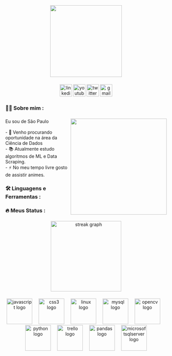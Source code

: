 <div align="center">
  <img height="224" src="https://i.postimg.cc/cHjrnBjc/github-header-image-2.png"  />
</div>

###

<div align="center">
  <img src="https://img.shields.io/static/v1?message=LinkedIn&logo=linkedin&label=&color=0077B5&logoColor=white&labelColor=&style=for-the-badge" height="38" alt="linkedin logo"  />
  <img src="https://img.shields.io/static/v1?message=Youtube&logo=youtube&label=&color=FF0000&logoColor=white&labelColor=&style=for-the-badge" height="38" alt="youtube logo"  />
  <img src="https://img.shields.io/static/v1?message=Twitter&logo=twitter&label=&color=1DA1F2&logoColor=white&labelColor=&style=for-the-badge" height="38" alt="twitter logo"  />
  <img src="https://img.shields.io/static/v1?message=Gmail&logo=gmail&label=&color=D14836&logoColor=white&labelColor=&style=for-the-badge" height="38" alt="gmail logo"  />
</div>

###

<h3 align="left">👩‍💻  Sobre mim :</h3>

###

<img align="right" height="300" src="https://i.pinimg.com/originals/d7/e2/35/d7e235424bb8c92823fc8f377826142c.gif"  />

###

<p align="left">Eu sou de São Paulo<br><br>- 🔭 Venho procurando oportunidade na área da Ciência de Dados<br>- 📚 Atualmente estudo algoritmos de ML e Data Scraping.<br>- ⚡ No meu tempo livre gosto de assistir animes.</p>

###

<h3 align="left">🛠 Linguagens e Ferramentas :</h3>

###

<h3 align="left">🔥   Meus Status :</h3>

###

<div align="center">
  <img src="https://streak-stats.demolab.com?user=oLincoln&locale=en&mode=daily&theme=dark&hide_border=false&border_radius=5&order=3" height="220" alt="streak graph"  />
</div>

###

<div align="center">
  <img src="https://cdn.jsdelivr.net/gh/devicons/devicon/icons/javascript/javascript-original.svg" height="80" alt="javascript logo"  />
  <img width="12" />
  <img src="https://cdn.jsdelivr.net/gh/devicons/devicon/icons/css3/css3-original.svg" height="80" alt="css3 logo"  />
  <img width="12" />
  <img src="https://cdn.jsdelivr.net/gh/devicons/devicon/icons/linux/linux-original.svg" height="80" alt="linux logo"  />
  <img width="12" />
  <img src="https://cdn.jsdelivr.net/gh/devicons/devicon/icons/mysql/mysql-original.svg" height="80" alt="mysql logo"  />
  <img width="12" />
  <img src="https://cdn.jsdelivr.net/gh/devicons/devicon/icons/opencv/opencv-original.svg" height="80" alt="opencv logo"  />
  <img width="12" />
  <img src="https://cdn.jsdelivr.net/gh/devicons/devicon/icons/python/python-original.svg" height="80" alt="python logo"  />
  <img width="12" />
  <img src="https://cdn.jsdelivr.net/gh/devicons/devicon/icons/trello/trello-plain.svg" height="80" alt="trello logo"  />
  <img width="12" />
  <img src="https://cdn.jsdelivr.net/gh/devicons/devicon/icons/pandas/pandas-original.svg" height="80" alt="pandas logo"  />
  <img width="12" />
  <img src="https://cdn.jsdelivr.net/gh/devicons/devicon/icons/microsoftsqlserver/microsoftsqlserver-plain.svg" height="80" alt="microsoftsqlserver logo"  />
</div>

###
